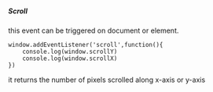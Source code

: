 <h5>Scroll</h5>
this event can be triggered on document or element.

</p>
<p></p>
<code>window.addEventListener('scroll',function(){
    console.log(window.scrollY)
    console.log(window.scrollX)
})</code>
<p>it returns the number of pixels scrolled along x-axis or y-axis</p>
